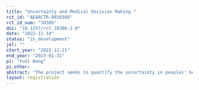 ```yaml
---
title: "Uncertainty and Medical Decision Making "
rct_id: "AEARCTR-0010386"
rct_id_num: "10386"
doi: "10.1257/rct.10386-1.0"
date: "2022-11-14"
status: "in_development"
jel: ""
start_year: "2022-11-21"
end_year: "2023-01-31"
pi: "Yudi Wang"
pi_other:
abstract: "The project seeks to quantify the uncertainty in peoples' belief of their health related risk, assess how information will change the uncertainty in people's such beliefs, and identify how the uncertainty in people's health related beliefs affect their decision to pursue medical test and preventative care. The study will be conducted in the context of breast cancer and mammograms for women over the age of 35."
layout: registration
---
```


